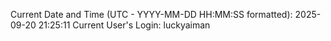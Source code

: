 Current Date and Time (UTC - YYYY-MM-DD HH:MM:SS formatted): 2025-09-20 21:25:11
Current User's Login: luckyaiman
